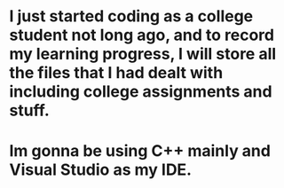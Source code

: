 # I just started coding as a college student not long ago, and to record my learning progress, I will store all the files that I had dealt with including college assignments and stuff.
# Im gonna be using C++ mainly and Visual Studio as my IDE.
